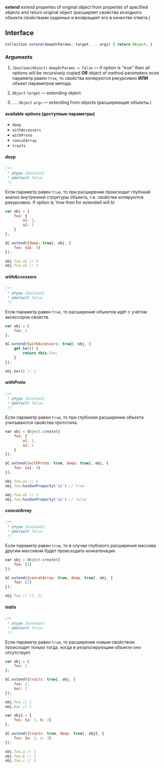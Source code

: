 **extend** extend propertes of original object from propertes of specified objects and return original object
(расширяет свойства исходного объекта свойствами заданных и возвращает его в качестве ответа.)

## Interface

```js
Collection.extend(deepOrParams, target, ...args) { return Object; }
```

### Arguments

1. `(boolean|Object)` `deepOrParams = false` — if option is "true" then all options will be recursively copied **OR** object of method parameters
если параметр равен `true`, то свойства копируются рекурсивно **ИЛИ** объект параметров метода.


2. `Object` `target` — extending object.
3. `...Object` `args` — extending from objects (расширяющие объекты.)

#### available options (доступные параметры)

* `deep`
* `withAccessors`
* `withProto`
* `concatArray`
* `traits`

##### deep

```js
/**
 * @type {boolean}
 * @default false
 */
```

Если параметр равен `true`, то при расширении происходит глубокий анализ внутренней структуры объекта, т.е. свойства копируются рекурсивно.
If option is 'true then for extended will bi

```js
var obj = {
	foo: {
		a1: 1,
		a2: 2
	}
};

$C.extend({deep: true}, obj, {
	foo: {a1: 4}
});

obj.foo.a1 // 4
obj.foo.a2 // 2
```

##### withAccessors

```js
/**
 * @type {boolean}
 * @default false
 */
```

Если параметр равен `true`, то расширение объектов идёт с учётом аксессоров свойств.

```js
var obj = {
	foo: 1
};

$C.extend({withAccessors: true}, obj, {
	get bar() {
		return this.foo;
	}
});

obj.bar() // 1
```

##### withProto

```js
/**
 * @type {boolean}
 * @default false
 */
```

Если параметр равен `true`, то при глубоком расширении объекта учитываются свойства прототипа.

```js
var obj = Object.create({
	foo: {
		a1: 1,
		a2: 2
	}
});

$C.extend({withProto: true, deep: true}, obj, {
	foo: {a1: 4}
});

obj.foo.a1 // 4
obj.foo.hasOwnProperty('a1') // true

obj.foo.a2 // 2
obj.foo.hasOwnProperty('a2') // false
```

##### concatArray

```js
/**
 * @type {boolean}
 * @default false
 */
```

Если параметр равен `true`, то в случае глубокого расширения массива другим массивом будет происходить конкатенация.

```js
var obj = Object.create({
	foo: [1]
});

$C.extend({concatArray: true, deep: true}, obj, {
	foo: [2]
});

obj.foo // [1, 2]
```

##### traits

```js
/**
 * @type {boolean}
 * @default false
 */
```

Если параметр равен `true`, то расширение новым свойством происходит только тогда, когда в результирующим объекте оно отсутствует.

```js
var obj = {
	foo: 1
};

$C.extend({traits: true}, obj, {
	foo: 2,
	bar: 1
});

obj.foo // 1
obj.bar // 1

var obj2 = {
	foo: {a: 1, b: 2}
};

$C.extend({traits: true, deep: true}, obj2, {
	foo: {a: 2, c: 3}
});

obj.foo.a // 1
obj.foo.b // 2
obj.foo.c // 3
```